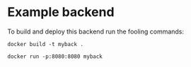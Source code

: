 # Example backend

To build and deploy this backend run the fooling commands:


`docker build -t myback .`

`docker run -p:8080:8080 myback`


